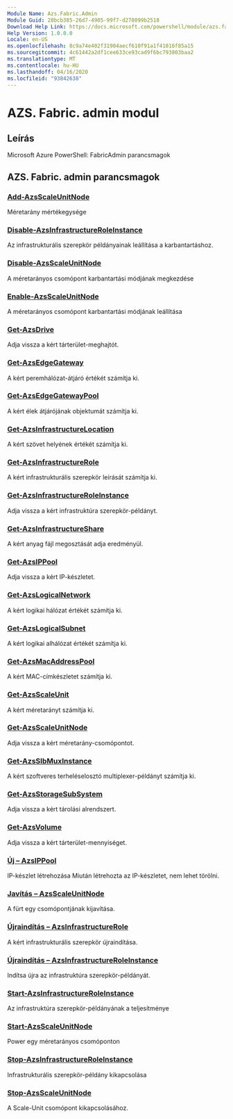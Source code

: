 ```yaml
---
Module Name: Azs.Fabric.Admin
Module Guid: 28bcb385-26d7-4905-99f7-d278099b2518
Download Help Link: https://docs.microsoft.com/powershell/module/azs.fabric.admin
Help Version: 1.0.0.0
Locale: en-US
ms.openlocfilehash: 8c9a74e402f31904aecf610f91a1f41016f85a15
ms.sourcegitcommit: 4c61442a2df1cee633ce93cad9f6bc793803baa2
ms.translationtype: MT
ms.contentlocale: hu-HU
ms.lasthandoff: 04/16/2020
ms.locfileid: "93842638"
---
```

# AZS. Fabric. admin modul
## Leírás
Microsoft Azure PowerShell: FabricAdmin parancsmagok

## AZS. Fabric. admin parancsmagok
### [Add-AzsScaleUnitNode](Add-AzsScaleUnitNode.md)
Méretarány mértékegysége

### [Disable-AzsInfrastructureRoleInstance](Disable-AzsInfrastructureRoleInstance.md)
Az infrastrukturális szerepkör példányainak leállítása a karbantartáshoz.

### [Disable-AzsScaleUnitNode](Disable-AzsScaleUnitNode.md)
A méretarányos csomópont karbantartási módjának megkezdése

### [Enable-AzsScaleUnitNode](Enable-AzsScaleUnitNode.md)
A méretarányos csomópont karbantartási módjának leállítása

### [Get-AzsDrive](Get-AzsDrive.md)
Adja vissza a kért tárterület-meghajtót.

### [Get-AzsEdgeGateway](Get-AzsEdgeGateway.md)
A kért peremhálózat-átjáró értékét számítja ki.

### [Get-AzsEdgeGatewayPool](Get-AzsEdgeGatewayPool.md)
A kért élek átjárójának objektumát számítja ki.

### [Get-AzsInfrastructureLocation](Get-AzsInfrastructureLocation.md)
A kért szövet helyének értékét számítja ki.

### [Get-AzsInfrastructureRole](Get-AzsInfrastructureRole.md)
A kért infrastrukturális szerepkör leírását számítja ki.

### [Get-AzsInfrastructureRoleInstance](Get-AzsInfrastructureRoleInstance.md)
Adja vissza a kért infrastruktúra szerepkör-példányt.

### [Get-AzsInfrastructureShare](Get-AzsInfrastructureShare.md)
A kért anyag fájl megosztását adja eredményül.

### [Get-AzsIPPool](Get-AzsIPPool.md)
Adja vissza a kért IP-készletet.

### [Get-AzsLogicalNetwork](Get-AzsLogicalNetwork.md)
A kért logikai hálózat értékét számítja ki.

### [Get-AzsLogicalSubnet](Get-AzsLogicalSubnet.md)
A kért logikai alhálózat értékét számítja ki.

### [Get-AzsMacAddressPool](Get-AzsMacAddressPool.md)
A kért MAC-címkészletet számítja ki.

### [Get-AzsScaleUnit](Get-AzsScaleUnit.md)
A kért méretarányt számítja ki.

### [Get-AzsScaleUnitNode](Get-AzsScaleUnitNode.md)
Adja vissza a kért méretarány-csomópontot.

### [Get-AzsSlbMuxInstance](Get-AzsSlbMuxInstance.md)
A kért szoftveres terheléselosztó multiplexer-példányt számítja ki.

### [Get-AzsStorageSubSystem](Get-AzsStorageSubSystem.md)
Adja vissza a kért tárolási alrendszert.

### [Get-AzsVolume](Get-AzsVolume.md)
Adja vissza a kért tárterület-mennyiséget.

### [Új – AzsIPPool](New-AzsIPPool.md)
IP-készlet létrehozása
Miután létrehozta az IP-készletet, nem lehet törölni.

### [Javítás – AzsScaleUnitNode](Repair-AzsScaleUnitNode.md)
A fürt egy csomópontjának kijavítása.

### [Újraindítás – AzsInfrastructureRole](Restart-AzsInfrastructureRole.md)
A kért infrastrukturális szerepkör újraindítása.

### [Újraindítás – AzsInfrastructureRoleInstance](Restart-AzsInfrastructureRoleInstance.md)
Indítsa újra az infrastruktúra szerepkör-példányát.

### [Start-AzsInfrastructureRoleInstance](Start-AzsInfrastructureRoleInstance.md)
Az infrastruktúra szerepkör-példányának a teljesítménye

### [Start-AzsScaleUnitNode](Start-AzsScaleUnitNode.md)
Power egy méretarányos csomóponton

### [Stop-AzsInfrastructureRoleInstance](Stop-AzsInfrastructureRoleInstance.md)
Infrastrukturális szerepkör-példány kikapcsolása

### [Stop-AzsScaleUnitNode](Stop-AzsScaleUnitNode.md)
A Scale-Unit csomópont kikapcsolásához.

